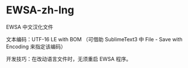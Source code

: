 EWSA-zh-lng
====
EWSA 中文汉化文件

文本编码：UTF-16 LE with BOM （可借助 SublimeText3 中 File - Save with Encoding 来指定该编码）

开发技巧：在改动语言文件时，无须重启 EWSA 程序。
